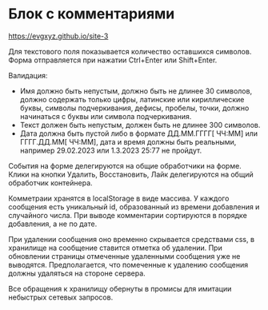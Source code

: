 # Блок с комментариями

<https://evgxyz.github.io/site-3>

Для текстового поля показывается количество оставшихся символов. Форма отправляется при нажатии Ctrl+Enter или Shift+Enter.

Валидация:
* Имя должно быть непустым, должно быть не длинее 30 символов, должно содержать только цифры, латинские или кириллические буквы, символы подчеркивания, дефисы, пробелы, точки, должно начинаться с буквы или символа подчеркивания.
* Текст должен быть непустым, должен быть не длинее 300 символов.
* Дата должна быть пустой либо в формате ДД.ММ.ГГГГ[ ЧЧ:ММ] или ГГГГ.ДД.ММ[ ЧЧ:ММ], дата и время должны быть реальными, например 29.02.2023 или 1.3.2023 25:77 не пройдут.

События на форме делегируются на общие обработчики на форме. Клики на кнопки Удалить, Восстановить, Лайк делегируются на общий обработчик контейнера.

Комметраии хранятся в localStorage в виде массива. У каждого сообщения есть уникальный id, образованный из времени добавления и случайного числа. При выводе комментарии сортируются в порядке добавления, а не по дате.

При удалении сообщения оно временно скрывается средствами css, в хранилище на сообщение ставится отметка об удалении. При обновлении страницы отмеченные удаленными сообщения уже не выводятся. Предполагается, что помеченные к удалению сообщения должны удаляться на стороне сервера.

Все обращения к хранилищу обернуты в промисы для имитации небыстрых сетевых запросов.
